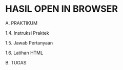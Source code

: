 

# HASIL OPEN IN BROWSER
A. PRAKTIKUM
   
   1.4. Instruksi Praktek
        
   1.5. Jawab Pertanyaan
        
   1.6. Latihan HTML
        
B. TUGAS
   
